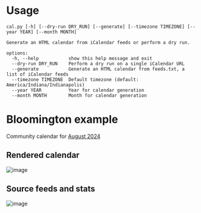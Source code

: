 # Usage

```
cal.py [-h] [--dry-run DRY_RUN] [--generate] [--timezone TIMEZONE] [--year YEAR] [--month MONTH]

Generate an HTML calendar from iCalendar feeds or perform a dry run.

options:
  -h, --help           show this help message and exit
  --dry-run DRY_RUN    Perform a dry run on a single iCalendar URL
  --generate           Generate an HTML calendar from feeds.txt, a list of iCalendar feeds
  --timezone TIMEZONE  Default timezone (default: America/Indiana/Indianapolis)
  --year YEAR          Year for calendar generation
  --month MONTH        Month for calendar generation
```

# Bloomington example

Community calendar for [August 2024](https://jonudell.info/bloomington/2024-08.html)

## Rendered calendar

![image](https://github.com/user-attachments/assets/280beee9-d752-47c7-be70-d1b710f08bcc)

## Source feeds and stats

![image](https://github.com/user-attachments/assets/80dfb127-eae3-4a7c-af50-65bc576a6b15)

